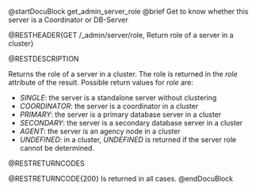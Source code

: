 
@startDocuBlock get_admin_server_role
@brief Get to know whether this server is a Coordinator or DB-Server

@RESTHEADER{GET /_admin/server/role, Return role of a server in a cluster}

@RESTDESCRIPTION

Returns the role of a server in a cluster.
The role is returned in the *role* attribute of the result.
Possible return values for *role* are:
- *SINGLE*: the server is a standalone server without clustering
- *COORDINATOR*: the server is a coordinator in a cluster
- *PRIMARY*: the server is a primary database server in a cluster
- *SECONDARY*: the server is a secondary database server in a cluster
- *AGENT*: the server is an agency node in a cluster
- *UNDEFINED*: in a cluster, *UNDEFINED* is returned if the server role cannot be
   determined.

@RESTRETURNCODES

@RESTRETURNCODE{200}
Is returned in all cases.
@endDocuBlock

